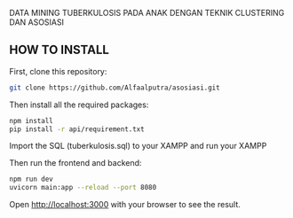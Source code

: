 DATA MINING TUBERKULOSIS PADA ANAK DENGAN TEKNIK CLUSTERING DAN ASOSIASI

## HOW TO INSTALL

First, clone this repository:

```bash
git clone https://github.com/Alfaalputra/asosiasi.git
```

Then install all the required packages:

```bash
npm install
pip install -r api/requirement.txt
```

Import the SQL (tuberkulosis.sql) to your XAMPP and run your XAMPP

Then run the frontend and backend:

```bash
npm run dev
uvicorn main:app --reload --port 8080
```

Open [http://localhost:3000](http://localhost:3000) with your browser to see the result.
